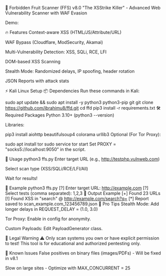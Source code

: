 🍇 Forbidden Fruit Scanner (FFS) v8.0
"The XSStrike Killer" - Advanced Web Vulnerability Scanner with WAF Evasion

Demo:

🔥 Features
Context-aware XSS (HTML/JS/Attribute/URL)

WAF Bypass (Cloudflare, ModSecurity, Akamai)

Multi-Vulnerability Detection: XSS, SQLi, RCE, LFI

DOM-based XSS Scanning

Stealth Mode: Randomized delays, IP spoofing, header rotation

JSON Reports with attack stats

⚡ Kali Linux Setup
📦 Dependencies
Run these commands in Kali:

sudo apt update && sudo apt install -y python3 python3-pip git
git clone https://github.com/ibrahimu8/ffd.git
cd ffd
pip3 install -r requirements.txt
🛠️ Required Packages
Python 3.10+ (python3 --version)

Libraries:

pip3 install aiohttp beautifulsoup4 colorama urllib3
Optional (For Tor Proxy):

sudo apt install tor
sudo service tor start
Set PROXY = "socks5://localhost:9050" in the script.

🚀 Usage
python3 ffs.py
Enter target URL (e.g., http://testphp.vulnweb.com)

Select scan type (XSS/SQLi/RCE/LFI/All)

Wait for results!

🎯 Example
python3 ffs.py
[?] Enter target URL: http://example.com
[?] Select tests (comma separated): 1,2,3
📝 Output Example
[+] Found 23 URLs
[!] Found XSS in "search" @ http://example.com/search?q=<script>alert(1)</script>
[*] Report saved to scan_example.com_123456789.json
📌 Pro Tips
Stealth Mode: Add longer delays in REQUEST_DELAY = (1.0, 3.0)

Tor Proxy: Enable in config for anonymity.

Custom Payloads: Edit PayloadGenerator class.

📜 Legal Warning
⚠️ Only scan systems you own or have explicit permission to test!
This tool is for educational and authorized pentesting only.

🛑 Known Issues
False positives on binary files (images/PDFs) - Will be fixed in v8.1

Slow on large sites - Optimize with MAX_CONCURRENT = 25

